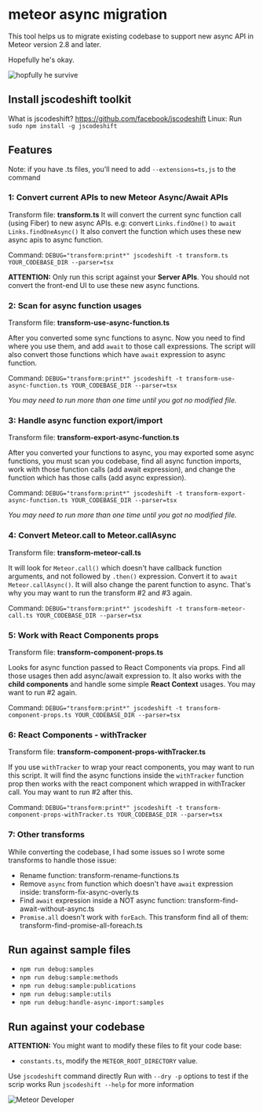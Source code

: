 # meteor async migration

This tool helps us to migrate existing codebase to support new async API in Meteor version 2.8 and later.

Hopefully he's okay.

![hopfully he survive](https://i.kym-cdn.com/photos/images/newsfeed/001/877/997/621.png)

## Install jscodeshift toolkit

What is jscodeshift? https://github.com/facebook/jscodeshift
Linux: Run `sudo npm install -g jscodeshift`

## Features

Note: if you have .ts files, you'll need to add `--extensions=ts,js` to the command

### 1: Convert current APIs to new Meteor Async/Await APIs

Transform file: **transform.ts**
It will convert the current sync function call (using Fiber) to new async APIs. e.g: convert `Links.findOne()` to `await Links.findOneAsync()`
It also convert the function which uses these new async apis to async function.

Command: `DEBUG="transform:print*" jscodeshift -t transform.ts YOUR_CODEBASE_DIR --parser=tsx`

**ATTENTION:** Only run this script against your **Server APIs**. You should not convert the front-end UI to use these new async functions.

### 2: Scan for async function usages

Transform file: **transform-use-async-function.ts**

After you converted some sync functions to async. Now you need to find where you use them, and add `await` to those call expressions.
The script will also convert those functions which have `await` expression to async function.

Command: `DEBUG="transform:print*" jscodeshift -t transform-use-async-function.ts YOUR_CODEBASE_DIR --parser=tsx`

_You may need to run more than one time until you got no modified file._

### 3: Handle async function export/import

Transform file: **transform-export-async-function.ts**

After you converted your functions to async, you may exported some async functions, you must scan you codebase, find all async function imports, work with those function calls (add await expression), and change the function which has those calls (add async expression).

Command: `DEBUG="transform:print*" jscodeshift -t transform-export-async-function.ts YOUR_CODEBASE_DIR --parser=tsx`

_You may need to run more than one time until you got no modified file._

### 4: Convert Meteor.call to Meteor.callAsync

Transform file: **transform-meteor-call.ts**

It will look for `Meteor.call()` which doesn't have callback function arguments, and not followed by `.then()` expression. Convert it to `await Meteor.callAsync()`. It will also change the parent function to async. That's why you may want to run the transform #2 and #3 again.

Command: `DEBUG="transform:print*" jscodeshift -t transform-meteor-call.ts YOUR_CODEBASE_DIR --parser=tsx`

### 5: Work with React Components props

Transform file: **transform-component-props.ts**

Looks for async function passed to React Components via props. Find all those usages then add async/await expression to.
It also works with the **child components** and handle some simple **React Context** usages. You may want to run #2 again.

Command: `DEBUG="transform:print*" jscodeshift -t transform-component-props.ts YOUR_CODEBASE_DIR --parser=tsx`

### 6: React Components - withTracker

Transform file: **transform-component-props-withTracker.ts**

If you use `withTracker` to wrap your react components, you may want to run this script. It will find the async functions inside the `withTracker` function prop then works with the react component which wrapped in withTracker call. You may want to run #2 after this.

Command: `DEBUG="transform:print*" jscodeshift -t transform-component-props-withTracker.ts YOUR_CODEBASE_DIR --parser=tsx`

### 7: Other transforms

While converting the codebase, I had some issues so I wrote some transforms to handle those issue:

- Rename function: transform-rename-functions.ts
- Remove `async` from function which doesn't have `await` expression inside: transform-fix-async-overly.ts
- Find `await` expression inside a NOT async function: transform-find-await-without-async.ts
- `Promise.all` doesn't work with `forEach`. This transform find all of them: transform-find-promise-all-foreach.ts

## Run against sample files

- `npm run debug:samples`
- `npm run debug:sample:methods`
- `npm run debug:sample:publications`
- `npm run debug:sample:utils`
- `npm run debug:handle-async-import:samples`

## Run against your codebase

**ATTENTION:** You might want to modify these files to fit your code base:

- `constants.ts`, modify the `METEOR_ROOT_DIRECTORY` value.

Use `jscodeshift` command directly
Run with `--dry -p` options to test if the scrip works
Run `jscodeshift --help` for more information

![Meteor Developer](https://i.imgflip.com/851zsi.jpg)

